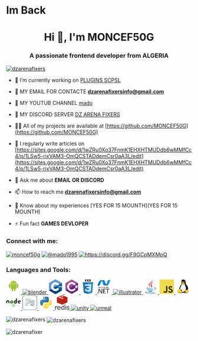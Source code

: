 # Im Back 
<h1 align="center">Hi 👋, I'm MONCEF50G</h1>
<h3 align="center">A passionate frontend developer from ALGERIA</h3>

<p align="left"> <a href="https://github.com/ryo-ma/github-profile-trophy"><img src="https://github-profile-trophy.vercel.app/?username=dzarenafixers" alt="dzarenafixers" /></a> </p>

- 🔭 I’m currently working on [PLUGINS SCPSL](https://github.com/MONCEF50G/SCP-035)

- 🌱 MY EMAIL FOR CONTACTE **dzarenafixersinfo@gmail.com**

- 👯 MY YOUTUB CHANNEL [mado](https://www.youtube.com/@mado1995)

- 🤝 MY DISCORD SERVER [DZ ARENA FIXERS](https://discord.gg/F9GCpMXMpQ)

- 👨‍💻 All of my projects are available at [https://github.com/MONCEF50G](https://github.com/MONCEF50G)

- 📝 I regularly write articles on [https://sites.google.com/d/1wZRu0Xo37FnmK1EHXHTMUDdb6wMMfCc4/p/1LSw5-rixVAM3-OmQCSTADdemCsr0aA3L/edit](https://sites.google.com/d/1wZRu0Xo37FnmK1EHXHTMUDdb6wMMfCc4/p/1LSw5-rixVAM3-OmQCSTADdemCsr0aA3L/edit)

- 💬 Ask me about **EMAIL OR DISCORD**

- 📫 How to reach me **dzarenafixersinfo@gmail.com**

- 📄 Know about my experiences [YES FOR 15 MOUNTH](YES FOR 15 MOUNTH)

- ⚡ Fun fact **GAMES DEVLOPER**

<h3 align="left">Connect with me:</h3>
<p align="left">
<a href="https://dev.to/moncef50g" target="blank"><img align="center" src="https://raw.githubusercontent.com/rahuldkjain/github-profile-readme-generator/master/src/images/icons/Social/devto.svg" alt="moncef50g" height="30" width="40" /></a>
<a href="https://www.youtube.com/c/@mado1995" target="blank"><img align="center" src="https://raw.githubusercontent.com/rahuldkjain/github-profile-readme-generator/master/src/images/icons/Social/youtube.svg" alt="@mado1995" height="30" width="40" /></a>
<a href="https://discord.gg/https://discord.gg/F9GCpMXMpQ" target="blank"><img align="center" src="https://raw.githubusercontent.com/rahuldkjain/github-profile-readme-generator/master/src/images/icons/Social/discord.svg" alt="https://discord.gg/F9GCpMXMpQ" height="30" width="40" /></a>
</p>

<h3 align="left">Languages and Tools:</h3>
<p align="left"> <a href="https://developer.android.com" target="_blank" rel="noreferrer"> <img src="https://raw.githubusercontent.com/devicons/devicon/master/icons/android/android-original-wordmark.svg" alt="android" width="40" height="40"/> </a> <a href="https://www.blender.org/" target="_blank" rel="noreferrer"> <img src="https://download.blender.org/branding/community/blender_community_badge_white.svg" alt="blender" width="40" height="40"/> </a> <a href="https://www.w3schools.com/cpp/" target="_blank" rel="noreferrer"> <img src="https://raw.githubusercontent.com/devicons/devicon/master/icons/cplusplus/cplusplus-original.svg" alt="cplusplus" width="40" height="40"/> </a> <a href="https://www.w3schools.com/cs/" target="_blank" rel="noreferrer"> <img src="https://raw.githubusercontent.com/devicons/devicon/master/icons/csharp/csharp-original.svg" alt="csharp" width="40" height="40"/> </a> <a href="https://www.w3schools.com/css/" target="_blank" rel="noreferrer"> <img src="https://raw.githubusercontent.com/devicons/devicon/master/icons/css3/css3-original-wordmark.svg" alt="css3" width="40" height="40"/> </a> <a href="https://dotnet.microsoft.com/" target="_blank" rel="noreferrer"> <img src="https://raw.githubusercontent.com/devicons/devicon/master/icons/dot-net/dot-net-original-wordmark.svg" alt="dotnet" width="40" height="40"/> </a> <a href="https://www.adobe.com/in/products/illustrator.html" target="_blank" rel="noreferrer"> <img src="https://www.vectorlogo.zone/logos/adobe_illustrator/adobe_illustrator-icon.svg" alt="illustrator" width="40" height="40"/> </a> <a href="https://www.java.com" target="_blank" rel="noreferrer"> <img src="https://raw.githubusercontent.com/devicons/devicon/master/icons/java/java-original.svg" alt="java" width="40" height="40"/> </a> <a href="https://developer.mozilla.org/en-US/docs/Web/JavaScript" target="_blank" rel="noreferrer"> <img src="https://raw.githubusercontent.com/devicons/devicon/master/icons/javascript/javascript-original.svg" alt="javascript" width="40" height="40"/> </a> <a href="https://www.linux.org/" target="_blank" rel="noreferrer"> <img src="https://raw.githubusercontent.com/devicons/devicon/master/icons/linux/linux-original.svg" alt="linux" width="40" height="40"/> </a> <a href="https://nodejs.org" target="_blank" rel="noreferrer"> <img src="https://raw.githubusercontent.com/devicons/devicon/master/icons/nodejs/nodejs-original-wordmark.svg" alt="nodejs" width="40" height="40"/> </a> <a href="https://www.photoshop.com/en" target="_blank" rel="noreferrer"> <img src="https://raw.githubusercontent.com/devicons/devicon/master/icons/photoshop/photoshop-line.svg" alt="photoshop" width="40" height="40"/> </a> <a href="https://www.python.org" target="_blank" rel="noreferrer"> <img src="https://raw.githubusercontent.com/devicons/devicon/master/icons/python/python-original.svg" alt="python" width="40" height="40"/> </a> <a href="https://redis.io" target="_blank" rel="noreferrer"> <img src="https://raw.githubusercontent.com/devicons/devicon/master/icons/redis/redis-original-wordmark.svg" alt="redis" width="40" height="40"/> </a> <a href="https://unity.com/" target="_blank" rel="noreferrer"> <img src="https://www.vectorlogo.zone/logos/unity3d/unity3d-icon.svg" alt="unity" width="40" height="40"/> </a> <a href="https://unrealengine.com/" target="_blank" rel="noreferrer"> <img src="https://raw.githubusercontent.com/kenangundogan/fontisto/036b7eca71aab1bef8e6a0518f7329f13ed62f6b/icons/svg/brand/unreal-engine.svg" alt="unreal" width="40" height="40"/> </a> </p>

<p><img align="left" src="https://github-readme-stats.vercel.app/api/top-langs?username=dzarenafixers&show_icons=true&locale=en&layout=compact" alt="dzarenafixers" /></p>

<p>&nbsp;<img align="center" src="https://github-readme-stats.vercel.app/api?username=dzarenafixers&show_icons=true&locale=en" alt="dzarenafixers" /></p>

<p><img align="center" src="https://github-readme-streak-stats.herokuapp.com/?user=dzarenafixers&" alt="dzarenafixer" /></p>
